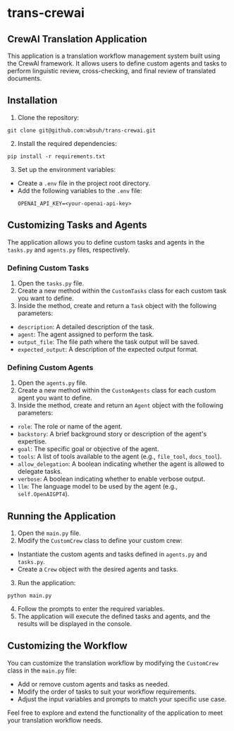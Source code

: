# trans-crewai

## CrewAI Translation Application

This application is a translation workflow management system built using the CrewAI framework. It allows users to define custom agents and tasks to perform linguistic review, cross-checking, and final review of translated documents.

## Installation

1. Clone the repository:

```
git clone git@github.com:wbsuh/trans-crewai.git
```

2. Install the required dependencies:


```
pip install -r requirements.txt
```

3. Set up the environment variables:
- Create a `.env` file in the project root directory.
- Add the following variables to the `.env` file:
  ```
  OPENAI_API_KEY=<your-openai-api-key>
  ```

## Customizing Tasks and Agents

The application allows you to define custom tasks and agents in the `tasks.py` and `agents.py` files, respectively.

### Defining Custom Tasks

1. Open the `tasks.py` file.
2. Create a new method within the `CustomTasks` class for each custom task you want to define.
3. Inside the method, create and return a `Task` object with the following parameters:
- `description`: A detailed description of the task.
- `agent`: The agent assigned to perform the task.
- `output_file`: The file path where the task output will be saved.
- `expected_output`: A description of the expected output format.

### Defining Custom Agents

1. Open the `agents.py` file.
2. Create a new method within the `CustomAgents` class for each custom agent you want to define.
3. Inside the method, create and return an `Agent` object with the following parameters:
- `role`: The role or name of the agent.
- `backstory`: A brief background story or description of the agent's expertise.
- `goal`: The specific goal or objective of the agent.
- `tools`: A list of tools available to the agent (e.g., `file_tool`, `docs_tool`).
- `allow_delegation`: A boolean indicating whether the agent is allowed to delegate tasks.
- `verbose`: A boolean indicating whether to enable verbose output.
- `llm`: The language model to be used by the agent (e.g., `self.OpenAIGPT4`).

## Running the Application

1. Open the `main.py` file.
2. Modify the `CustomCrew` class to define your custom crew:
- Instantiate the custom agents and tasks defined in `agents.py` and `tasks.py`.
- Create a `Crew` object with the desired agents and tasks.
3. Run the application:


```
python main.py
```

4. Follow the prompts to enter the required variables.
5. The application will execute the defined tasks and agents, and the results will be displayed in the console.

## Customizing the Workflow

You can customize the translation workflow by modifying the `CustomCrew` class in the `main.py` file:

- Add or remove custom agents and tasks as needed.
- Modify the order of tasks to suit your workflow requirements.
- Adjust the input variables and prompts to match your specific use case.

Feel free to explore and extend the functionality of the application to meet your translation workflow needs.

